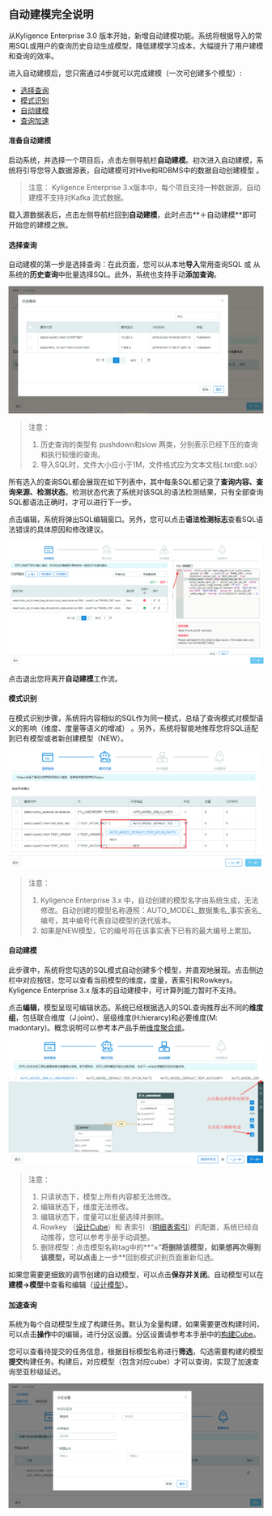 ## 自动建模完全说明

从Kyligence Enterprise 3.0 版本开始，新增自动建模功能。系统将根据导入的常用SQL或用户的查询历史自动生成模型，降低建模学习成本，大幅提升了用户建模和查询的效率。

进入自动建模后，您只需通过4步就可以完成建模（一次可创建多个模型）: 

- [选择查询](#选择查询)
- [模式识别](#模式识别)
- [自动建模](#自动建模)
- [查询加速](#加速查询)



#### 准备自动建模

启动系统，并选择一个项目后，点击左侧导航栏**自动建模**。初次进入自动建模，系统将引导您导入数据源表，自动建模可对Hive和RDBMS中的数据自动创建模型 。

> 注意： Kyligence Enterprise 3.x版本中，每个项目支持一种数据源，自动建模不支持对Kafka 流式数据。

载入源数据表后，点击左侧导航栏回到**自动建模**，此时点击**＋自动建模**即可开始您的建模之旅。

#### 选择查询

自动建模的第一步是选择查询：在此页面，您可以从本地**导入**常用查询SQL 或 从系统的**历史查询**中批量选择SQL。此外，系统也支持手动**添加查询**。

![导入历史查询](images/SQL_input_edit/SQL_history.cn.png)

> 注意：
>
> 1. 历史查询的类型有 pushdown和slow 两类，分别表示已经下压的查询和执行较慢的查询。
> 2. 导入SQL时，文件大小应小于1M，文件格式应为文本文档(.txt或t.sql）

所有选入的查询SQL都会展现在如下列表中，其中每条SQL都记录了**查询内容、查询来源、检测状态**。检测状态代表了系统对该SQL的语法检测结果，只有全部查询SQL都语法正确时，才可以进行下一步。

点击编辑，系统将弹出SQL编辑窗口。另外，您可以点击**语法检测标志**查看SQL语法错误的具体原因和修改建议。

![查看具体原因](images/SQL_input_edit/SQL_wrong_2.cn.png)

点击退出您将离开**自动建模**工作流。

#### 模式识别

在模式识别步骤，系统将内容相似的SQL作为同一模式，总结了查询模式对模型语义的影响（维度、度量等语义的增减） 。另外，系统将智能地推荐您将SQL适配到已有模型或者新创建模型（NEW）。

![目标模型](images/pattern/pattern_target_model.cn.png)

> 注意：
>
> 1. Kyligence Enterprise 3.x 中，自动创建的模型名字由系统生成，无法修改。自动创建的模型名称遵照：AUTO\_MODEL\_数据集名\_事实表名\_编号，其中编号代表自动模型的迭代版本。
> 2. 如果是NEW模型，它的编号将在该事实表下已有的最大编号上累加。

#### 自动建模

此步骤中，系统将您勾选的SQL模式自动创建多个模型，并直观地展现。点击侧边栏中对应按钮，您可以查看当前模型的维度，度量，表索引和Rowkeys。Kyligence Enterprise 3.x 版本的自动建模中，可计算列能力暂时不支持。

点击**编辑**，模型呈现可编辑状态。系统已经根据选入的SQL查询推荐出不同的**维度组**，包括联合维度（J:joint）、层级维度(H:hierarcy)和必要维度(M: madontary)。概念说明可以参考本产品手册[维度聚合组](../model/cube/aggregation_group.cn.md)。

![自动建模页面](images/model/model_edit_check.cn.png)

> 注意：
>
> 1. 只读状态下，模型上所有内容都无法修改。
> 2. 编辑状态下，维度无法修改。
> 3. 编辑状态下，度量可以批量选择并删除。
> 4. Rowkey （[设计Cube](../model/cube/create_cube.cn.md)）和 表索引（[明细表索引](../model/cube/table_index.cn.md)）的配置，系统已经自动推荐，您可以参考手册手动调整。
> 5. 删除模型：点击模型名称tag中的**“×”**将删除该模型，如果想再次得到该模型，可以点击**上一步**回到模式识别页面重新勾选。

如果您需要更细致的调节创建的自动模型，可以点击**保存并关闭**。自动模型可以在**建模→模型**中查看和编辑（[设计模型](../model/data_modeling.cn.md)）。

#### 加速查询

系统为每个自动模型生成了构建任务。默认为全量构建，如果需要更改构建时间，可以点击**操作**中的编辑，进行分区设置。分区设置请参考本手册中的[构建Cube](../model/build_cube.cn.md)。

您可以查看待提交的任务信息，根据目标模型名称进行**筛选**，勾选需要构建的模型**提交**构建任务。构建后，对应模型（包含对应cube）才可以查询，实现了加速查询至亚秒级延迟。

![编辑分区设置](images/building/partition_edit.cn.png)